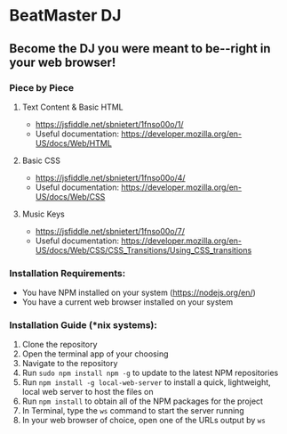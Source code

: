 # BeatMaster DJ
## Become the DJ you were meant to be--right in your web browser!

### Piece by Piece

1. Text Content & Basic HTML
    * https://jsfiddle.net/sbnietert/1fnso00o/1/
    * Useful documentation: https://developer.mozilla.org/en-US/docs/Web/HTML

2. Basic CSS
    * https://jsfiddle.net/sbnietert/1fnso00o/4/
    * Useful documentation: https://developer.mozilla.org/en-US/docs/Web/CSS

3. Music Keys
    * https://jsfiddle.net/sbnietert/1fnso00o/7/
    * Useful documentation: https://developer.mozilla.org/en-US/docs/Web/CSS/CSS_Transitions/Using_CSS_transitions

### Installation Requirements:
* You have NPM installed on your system (https://nodejs.org/en/)
* You have a current web browser installed on your system


### Installation Guide (\*nix systems):
1. Clone the repository
2. Open the terminal app of your choosing
3. Navigate to the repository
4. Run `sudo npm install npm -g` to update to the latest NPM repositories
5. Run `npm install -g local-web-server` to install a quick, lightweight, local web server to host the files on
6. Run `npm install` to obtain all of the NPM packages for the project
7. In Terminal, type the `ws` command to start the server running
8. In your web browser of choice, open one of the URLs output by `ws`

